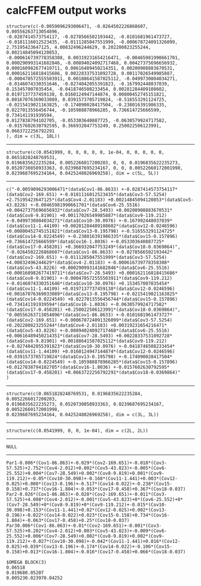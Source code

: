 # calcFFEM output works

    structure(c(-0.0059096293006471, -0.0264502226868607, 0.00556263713054896, 
    -0.0287414573754117, -0.0278566502193442, -0.0101681961473727, 
    -0.0181116012523435, -0.0111285047551999, -0.000678724091326099, 
    2.75195423647125, 4.00832496244629, 0.202280823255244, 0.00214845094120853, 
    -0.000616739778358308, 0.00319231654216471, -0.00465981990661701, 
    0.000290993141682846, -0.00894024092717468, 0.00427375696656932, 
    0.000160982677419711, 0.00616489450214351, 0.00200908883670531, 
    0.000162116818415686, 0.00228337531092728, 0.00117026549985887, 
    -0.000470572555503911, 0.00188641587025112, -0.0499730804034271, 
    -0.0146074330351646, -0.0274042055391823, -0.167992448037039, 
    0.153457007035454, -0.0418746508233454, 0.00281284409108602, 
    0.0197137737459138, 0.0160124947144874, 0.00800452745151821, 
    0.00167076369033089, 0.0391573705719824, -0.516553291124725, 
    -0.0215419021163825, -0.174090028417504, -0.238016391986335, 
    0.0227013556456744, -0.105988878966285, 0.736614725666599, 0.734141191939594, 
    0.0127838794102705, -0.053303640887725, -0.0630579924717582, 
    -0.0157602630792595, 0.366932047753249, 0.250022506123991, 0.0663722256792291
    ), dim = c(3L, 18L))

---

    structure(c(0.0541999, 0, 0, 0, 0, 0, 1e-04, 0, 0, 0, 0, 0, 0.0651828248769531, 
    0.0196835622235284, 0.0052266017200203, 0, 0, 0.0196835622235273, 
    0.0520730858933363, 0.0239687695234167, 0, 0, 0.00522660172001998, 
    0.0239687695234164, 0.0425248026969258), dim = c(5L, 5L))

---

    c("-0.0059096293006471*(data$Cov1-86.8633) +-0.0287414573754117*(data$Cov2-169.651) +-0.0181116012523435*(data$Cov3-57.5254) +2.75195423647125*(data$Cov4-2.01183) +0.00214845094120853*(data$Cov5-43.8226) +-0.00465981990661701*(data$Cov6-25.5516) +0.00427375696656932*(data$Cov7-28.5493) +0.00200908883670531*(data$Cov8-9.81901) +0.00117026549985887*(data$Cov9-119.212) +-0.0499730804034271*(data$Cov10-30.0976) +-0.167992448037039*(data$Cov11-1.44109) +0.00281284409108602*(data$Cov12-0.0246596) +0.00800452745151821*(data$Cov13-0.195798) +-0.516553291124725*(data$Cov14-0.0224549) +-0.238016391986335*(data$Cov15-0.157896) +0.736614725666599*(data$Cov16-1.8036) +-0.053303640887725*(data$Cov17-0.458201) +0.366932047753249*(data$Cov18-0.0369864)", 
    "-0.0264502226868607*(data$Cov1-86.8633) +-0.0278566502193442*(data$Cov2-169.651) +-0.0111285047551999*(data$Cov3-57.5254) +4.00832496244629*(data$Cov4-2.01183) +-0.000616739778358308*(data$Cov5-43.8226) +0.000290993141682846*(data$Cov6-25.5516) +0.000160982677419711*(data$Cov7-28.5493) +0.000162116818415686*(data$Cov8-9.81901) +-0.000470572555503911*(data$Cov9-119.212) +-0.0146074330351646*(data$Cov10-30.0976) +0.153457007035454*(data$Cov11-1.44109) +0.0197137737459138*(data$Cov12-0.0246596) +0.00167076369033089*(data$Cov13-0.195798) +-0.0215419021163825*(data$Cov14-0.0224549) +0.0227013556456744*(data$Cov15-0.157896) +0.734141191939594*(data$Cov16-1.8036) +-0.0630579924717582*(data$Cov17-0.458201) +0.250022506123991*(data$Cov18-0.0369864)", 
    "0.00556263713054896*(data$Cov1-86.8633) +-0.0101681961473727*(data$Cov2-169.651) +-0.000678724091326099*(data$Cov3-57.5254) +0.202280823255244*(data$Cov4-2.01183) +0.00319231654216471*(data$Cov5-43.8226) +-0.00894024092717468*(data$Cov6-25.5516) +0.00616489450214351*(data$Cov7-28.5493) +0.00228337531092728*(data$Cov8-9.81901) +0.00188641587025112*(data$Cov9-119.212) +-0.0274042055391823*(data$Cov10-30.0976) +-0.0418746508233454*(data$Cov11-1.44109) +0.0160124947144874*(data$Cov12-0.0246596) +0.0391573705719824*(data$Cov13-0.195798) +-0.174090028417504*(data$Cov14-0.0224549) +-0.105988878966285*(data$Cov15-0.157896) +0.0127838794102705*(data$Cov16-1.8036) +-0.0157602630792595*(data$Cov17-0.458201) +0.0663722256792291*(data$Cov18-0.0369864)"
    )

---

    structure(c(0.0651828248769531, 0.0196835622235284, 0.0052266017200203, 
    0.0196835622235273, 0.0520730858933363, 0.0239687695234167, 0.00522660172001998, 
    0.0239687695234164, 0.0425248026969258), dim = c(3L, 3L))

---

    structure(c(0.0541999, 0, 0, 1e-04), dim = c(2L, 2L))

---

    NULL

---

    Par1-0.006*(Cov1-86.863)+-0.029*(Cov2-169.651)+-0.018*(Cov3-57.525)+2.752*(Cov4-2.012)+0.002*(Cov5-43.823)+-0.005*(Cov6-25.552)+0.004*(Cov7-28.549)+0.002*(Cov8-9.819)+0.001*(Cov9-119.212)+-0.05*(Cov10-30.098)+-0.168*(Cov11-1.441)+0.003*(Cov12-0.025)+0.008*(Cov13-0.196)+-0.517*(Cov14-0.022)+-0.238*(Cov15-0.158)+0.737*(Cov16-1.804)+-0.053*(Cov17-0.458)+0.367*(Cov18-0.037)
    Par2-0.026*(Cov1-86.863)+-0.028*(Cov2-169.651)+-0.011*(Cov3-57.525)+4.008*(Cov4-2.012)+-0.001*(Cov5-43.823)+0*(Cov6-25.552)+0*(Cov7-28.549)+0*(Cov8-9.819)+0*(Cov9-119.212)+-0.015*(Cov10-30.098)+0.153*(Cov11-1.441)+0.02*(Cov12-0.025)+0.002*(Cov13-0.196)+-0.022*(Cov14-0.022)+0.023*(Cov15-0.158)+0.734*(Cov16-1.804)+-0.063*(Cov17-0.458)+0.25*(Cov18-0.037)
    Par30.006*(Cov1-86.863)+-0.01*(Cov2-169.651)+-0.001*(Cov3-57.525)+0.202*(Cov4-2.012)+0.003*(Cov5-43.823)+-0.009*(Cov6-25.552)+0.006*(Cov7-28.549)+0.002*(Cov8-9.819)+0.002*(Cov9-119.212)+-0.027*(Cov10-30.098)+-0.042*(Cov11-1.441)+0.016*(Cov12-0.025)+0.039*(Cov13-0.196)+-0.174*(Cov14-0.022)+-0.106*(Cov15-0.158)+0.013*(Cov16-1.804)+-0.016*(Cov17-0.458)+0.066*(Cov18-0.037)
    
    $OMEGA BLOCK(3) 
    0.06518
    0.019680.05207
    0.005230.023970.04252

